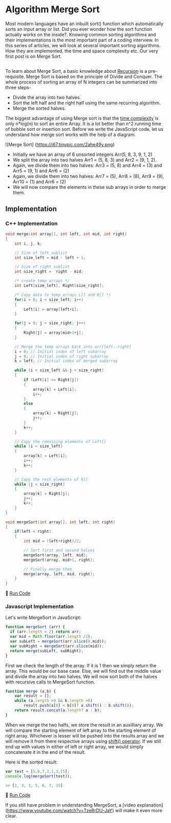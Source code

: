 # Algorithm Merge Sort

Most modern languages have an inbuilt sort() function which automatically sorts an input array or list. Did you ever wonder how the sort function actually works on the inside?. Knowing common sorting algorithms and their implementations is the most important part of a coding interview. In this series of articles, we will look at several important sorting algorithms. How they are implemented, the time and space complexity etc. Our very first post is on Merge Sort.

##

To learn about Merge Sort, a basic knowledge about [Recursion](http://programmers.stackexchange.com/questions/25052/in-plain-english-what-is-recursion) is a pre-requisite. Merge Sort is based on the principle of Divide and Conquer. The whole process of sorting an array of N integers can be summarized into three steps-

- Divide the array into two halves.
- Sort the left half and the right half using the same recurring algorithm.
- Merge the sorted halves.

The biggest advantage of using Merge sort is that the [time complexity](https://www.youtube.com/watch?v=V42FBiohc6c&list=PL2_aWCzGMAwI9HK8YPVBjElbLbI3ufctn) is only n*log(n) to sort an entire Array. It is a lot better than n^2 running time of bubble sort or insertion sort.
Before we write the JavaScript code, let us understand how merge sort works with the help of a diagram.

![Merge Sort] (https://i67.tinypic.com/2ahe49y.png)

- Initially we have an array of 6 unsorted integers Arr(5, 8, 3, 9, 1, 2)
- We split the array into two halves Arr1 = (5, 8, 3) and  Arr2 = (9, 1, 2).
-  Again, we divide them into two halves: Arr3 = (5, 8) and Arr4 = (3) and  Arr5 = (9, 1) and Arr6 = (2)
-  Again, we divide them into two halves: Arr7 = (5), Arr8 =  (8),  Arr9 = (9),  Arr10 = (1) and Arr6 = (2)
-  We will now compare the elements in these sub arrays in order to merge them.

## Implementation

### C++ Implementation

```c++
void merge(int array[], int left, int mid, int right)
{
    int i, j, k;

    // Size of left sublist
    int size_left = mid - left + 1;

    // Size of right sublist
    int size_right =  right - mid;

    /* create temp arrays */
    int Left[size_left], Right[size_right];

    /* Copy data to temp arrays L[] and R[] */
    for(i = 0; i < size_left; i++)
    {
        Left[i] = array[left+i];
    }

    for(j = 0; j < size_right; j++)
    {
        Right[j] = array[mid+1+j];
    }

    // Merge the temp arrays back into arr[left..right]
    i = 0; // Initial index of left subarray
    j = 0; // Initial index of right subarray
    k = left; // Initial index of merged subarray

    while (i < size_left && j < size_right)
    {
        if (Left[i] <= Right[j])
        {
            array[k] = Left[i];
            i++;
        }
        else
        {
            array[k] = Right[j];
            j++;
        }
        k++;
    }

    // Copy the remaining elements of Left[]
    while (i < size_left)
    {
        array[k] = Left[i];
        i++;
        k++;
    }

    // Copy the rest elements of R[]
    while (j < size_right)
    {
        array[k] = Right[j];
        j++;
        k++;
    }
}
```

```c++
void mergeSort(int array[], int left, int right)
{
    if(left < right)
    {
        int mid = (left+right)/2;

        // Sort first and second halves
        mergeSort(array, left, mid);
        mergeSort(array, mid+1, right);

        // Finally merge them
        merge(array, left, mid, right);
    }
}
```

:rocket: [Run Code](https://repl.it/CYVc/1)

### Javascript Implementation

Let's write MergeSort in JavaScript:

```javascript
function mergeSort (arr) {
  if (arr.length < 2) return arr;
  var mid = Math.floor(arr.length /2);
  var subLeft = mergeSort(arr.slice(0,mid));
  var subRight = mergeSort(arr.slice(mid));
  return merge(subLeft, subRight);
}
```
First we check the length of the array. If it is 1 then we simply return the array. This would be our base case. Else, we will find out the middle value and divide the array into two halves. We will now sort both of the halves with recursive calls to MergeSort function.

```javascript
function merge (a,b) {
    var result = [];
    while (a.length >0 && b.length >0)
        result.push(a[0] < b[0]? a.shift() : b.shift());
    return result.concat(a.length? a : b);
}
```

When we merge the two halfs, we store the result in an auxilliary array. We will compare the starting element of left array to the starting element of right array. Whichever is lesser will be pushed into the results array and we will remove it from there respective arrays using [shift() operator](https://github.com/FreeCodeCamp/FreeCodeCamp/wiki/js-Array-prototype-shift). If we still end up with values in either of left or right array, we would simply concatenate it in the end of the result.

Here is the sorted result:

```javascript
var test = [5,6,7,3,1,3,15];
console.log(mergeSort(test));

>> [1, 3, 3, 5, 6, 7, 15]
```

:rocket: [Run Code](https://repl.it/CYVd)

If you still have problem in understanding MergeSort, a [video explanation] (https://www.youtube.com/watch?v=TzeBrDU-JaY) will make it even more clear.
